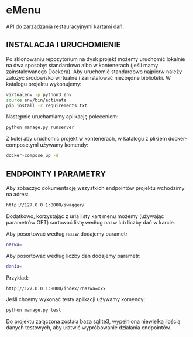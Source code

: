 # eMenu
API do zarządzania restauracyjnymi kartami dań.

## INSTALACJA I URUCHOMIENIE

Po sklonowaniu repozytorium na dysk projekt możemy uruchomić lokalnie na dwa sposoby: standardowo albo w kontenerach (jeśli mamy zainstalowanego Dockera).
Aby uruchomić standardowo najpierw należy założyć środowisko wirtualne i zainstalować niezbędne biblioteki. W katalogu projektu wykonujemy:
```sh
virtualenv -p python3 env
source env/bin/activate
pip install -r requirements.txt
```
Następnie uruchamiamy aplikację poleceniem:
```sh
python manage.py runserver
```
Z kolei aby uruchomić projekt w kontenerach, w katalogu z plikiem docker-compose.yml używamy komendy:
```sh
docker-compose up -d
```
## ENDPOINTY I PARAMETRY
Aby zobaczyć dokumentację wszystkich endpointów projektu wchodzimy na adres:
```sh
http://127.0.0.1:8000/swagger/
```
Dodatkowo, korzystając z urla listy kart menu możemy (używając parametrów GET) sortować listę według nazw lub liczby dań w karcie.

Aby posortować według nazw dodajemy parametr
```sh
nazwa=
```
Aby posortować według liczby dań dodajemy parametr:
```sh
dania=
```
Przykład:
```sh
http://127.0.0.1:8000/index/?nazwa=xxx
```
Jeśli chcemy wykonać testy aplikacji używamy komendy:
```sh
python manage.py test
```
Do projektu załączona została baza sqlite3, wypełniona niewielką ilością danych testowych, aby ułatwić wypróbowanie działania endpointów.

